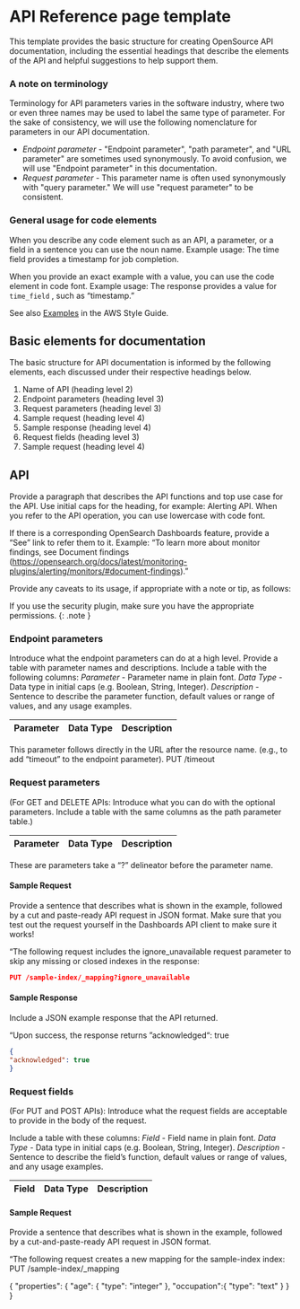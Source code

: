 # API Reference page template

This template provides the basic structure for creating OpenSource API documentation, including the essential headings that describe the elements of the API and helpful suggestions to help support them.

### A note on terminology ###

Terminology for API parameters varies in the software industry, where two or even three names may be used to label the same type of parameter. For the sake of consistency, we will use the following nomenclature for parameters in our API documentation.
* *Endpoint parameter* - "Endpoint parameter", "path parameter", and "URL parameter" are sometimes used synonymously. To avoid confusion, we will use "Endpoint parameter" in this documentation.
* *Request parameter* - This parameter name is often used synonymously with "query parameter." We will use "request parameter" to be consistent.

### General usage for code elements

When you describe any code element such as an API, a parameter, or a field in a sentence you can use the noun name. 
  Example usage:
  The time field provides a timestamp for job completion.

When you provide an exact example with a value, you can use the code element in code font. 
  Example usage: 
  The response provides a value for ```time_field``` , such as “timestamp.” 

See also [Examples](https://alpha-docs-aws.amazon.com/awsstyleguide/latest/styleguide/examples.html) in the AWS Style Guide.

## Basic elements for documentation
The basic structure for API documentation is informed by the following elements, each discussed under their respective headings below.
1. Name of API (heading level 2)
2. Endpoint parameters (heading level 3)
3. Request parameters (heading level 3)
4. Sample request (heading level 4)
5. Sample response (heading level 4)
6. Request fields (heading level 3)
7. Sample request (heading level 4)

## <Name of API> API

Provide a paragraph that describes the API functions and top use case for the API. Use initial caps for the heading, for example: Alerting API. When you refer to the API operation, you can use lowercase with code font.

If there is a corresponding OpenSearch Dashboards feature, provide a “See” link to refer them to it. 
Example:  “To learn more about monitor findings, see Document findings (https://opensearch.org/docs/latest/monitoring-plugins/alerting/monitors/#document-findings).”

Provide any caveats to its usage, if appropriate with a note or tip, as follows:

If you use the security plugin, make sure you have the appropriate permissions.
{: .note }

### Endpoint parameters

Introduce what the endpoint parameters can do at a high level. Provide a table with parameter names and descriptions. Include a table with the following columns:
*Parameter* - Parameter name in plain font.
*Data Type* - Data type in initial caps (e.g. Boolean, String, Integer).
*Description* - Sentence to describe the parameter function, default values or range of values, and any usage examples.

Parameter | Data Type | Description
:--- | :--- | :---

This parameter follows directly in the URL after the resource name. (e.g., to add “timeout” to the endpoint parameter).
    PUT <index-name>/timeout

### Request parameters

(For GET and DELETE APIs: Introduce what you can do with the optional parameters. Include a table with the same columns as the path parameter table.)

Parameter | Data Type | Description
:--- | :--- | :---

These are parameters take a “?” delineator before the parameter name.

#### Sample Request

Provide a sentence that describes what is shown in the example, followed by a cut and paste-ready API request in JSON format. Make sure that you test out the request yourself in the Dashboards API client to make sure it works!

“The following request includes the ignore_unavailable request parameter to skip any missing or closed indexes in the response:

```json
PUT /sample-index/_mapping?ignore_unavailable
```

#### Sample Response

Include a JSON example response that the API returned.

“Upon success, the response returns ”acknowledged“: true

```json
{
"acknowledged": true
}
```

### Request fields

(For PUT and POST APIs): Introduce what the request fields are acceptable to provide in the body of the request.

Include a table with these columns: 
*Field* - Field name in plain font.
*Data Type* - Data type in initial caps (e.g. Boolean, String, Integer).
*Description* - Sentence to describe the field’s function, default values or range of values, and any usage examples.

Field | Data Type | Description
:--- | :--- | :--- 


#### Sample Request

Provide a sentence that describes what is shown in the example, followed by a cut-and-paste-ready API request in JSON format.

“The following request creates a new mapping for the sample-index index:
PUT /sample-index/_mapping

{
  "properties": {
    "age": {
      "type": "integer"
    },
    "occupation":{
      "type": "text"
    }
  }
}


